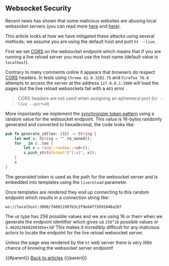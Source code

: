 ## Websocket Security

Recent news has shown that some malicious websites are abusing local websocket servers (you can read more [here](https://news.ycombinator.com/item?id=23246170) and [here](https://news.ycombinator.com/item?id=23256458)).

This article looks at how we have mitigated these attacks using several methods; we assume you are using the default host and port `ht --live`.

First we set [CORS][] on the websocket endpoint which means that if you are running a live reload server you must use the host name (default value is `localhost`).

Contrary to many comments online it appears that browsers do respect [CORS][] headers. In tests using `Chrome 62.0.3202.75` and `Firefox 76.0` attempts to access the server at the address `127.0.0.1:3000` will load the pages but the live reload websockets fail with a `403` error .

> CORS headers are not used when assigning an ephemeral port (`ht --live --port=0`)

More importantly we implement the [synchronizer token pattern](https://en.wikipedia.org/wiki/Cross-site_request_forgery#Synchronizer_token_pattern) using a random value for the websocket endpoint. This value is 16-bytes randomly generated and converted to hexadecimal, the code looks like:

```rust
pub fn generate_id(len: i32) -> String {
    let mut s: String = "".to_owned();
    for _ in 0..len {
        let x = rand::random::<u8>();
        s.push_str(&format!("{:x}", x));
    }
    s
}
```

The generated token is used as the path for the websocket server and is embedded into templates using the `livereload` parameter.

Once templates are rendered they end up connecting to this random endpoint which results in a connection string like:

```
ws://localhost:3000/f46011997b3c2f9ed4f72691840a287
```

The `u8` type has 256 possible values and we are using 16 or them when we generate the endpoint identifier which gives us `256^16` possible values or `3.402823669209385e+38`! This makes it incredibly difficult for any malicious actors to locate the endpoint for the live reload websocket server.

Unless the page was rendered by the `ht` web server there is very little chance of knowing the websocket server endpoint!

{{#parent}}
[Back to articles]({{href}})
{{/parent}}

[CORS]: https://en.wikipedia.org/wiki/Cross-origin_resource_sharing
